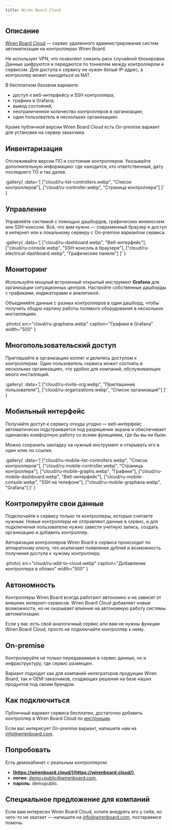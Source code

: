 ```yaml
---
title: Wiren Board Cloud
---
```


## Описание  
[Wiren Board Cloud](https://wirenboard.cloud/) — сервис удаленного администрирования систем автоматизации на контроллерах Wiren Board.  

Не использует VPN, что позволяет снизить риск случайной блокировки. Данные шифруются и передаются по тоннелям между контроллером и сервисом. Для доступа к сервису не нужен белый IP-адрес, а контроллер может находиться за NAT.  

В бесплатном базовом варианте:  
- доступ к веб-интерфейсу и SSH контроллера;
- графики в Grafana;
- вывод состояний;
- неограниченное количество контроллеров в организации;
- один пользователь в нескольких организациях.

Кроме публичной версии Wiren Board Cloud есть On-premise вариант для установки на сервер заказчика.  

## Инвентаризация  
Отслеживайте версии ПО и состояние контроллеров. Указывайте дополнительную информацию: где находится, кто ответственный, дату последнего ТО и так далее.  

:gallery{
    :data='[
        ["cloud/ru-list-controllers.webp", "Список контроллеров"],
        ["cloud/ru-controller.webp", "Страница контроллера"]
    ]'
}

## Управление  
Управляйте системой с помощью дашбордов, графических мнемосхем или SSH-консоли. Всё, что вам нужно — современный браузер и доступ в интернет или к локальному серверу с On-premise вариантом сервиса.  

:gallery{
    :data='[
        ["cloud/ru-dashboard.webp", "Веб-интерфейс"],
        ["cloud/ru-console.webp", "SSH-консоль в браузере"],
        ["cloud/ru-electrical-dashboard.webp", "Графические панели"]
    ]'
}

## Мониторинг  
Используйте мощный встроенный открытый инструмент **Grafana** для организации ситуационных центров. Настройте собственные дашборды с графиками, индикаторами и аналитикой.  

Объединяйте данные с разных контроллеров в один дашборд, чтобы получить общую картину работы полевого оборудования в нескольких инсталляциях.  

:photo{
    src="cloud/ru-graphana.webp"
    caption="Графики в Grafana"
    width="500"
}

## Многопользовательский доступ  
Приглашайте в организацию коллег и делитесь доступом к контроллерам. Один пользователь сервиса может состоять в нескольких организациях, что удобно для компаний, обслуживающих много инсталляций.  

:gallery{
    :data='[
        ["cloud/ru-invite-org.webp", "Приглашение пользователя"],
        ["cloud/ru-organizations.webp", "Список организаций"]
    ]'
}

## Мобильный интерфейс  
Получайте доступ к сервису откуда угодно — веб-интерфейс автоматически подстраивается под разрешение экрана и обеспечивает одинаково комфортную работу со всеми функциями, где бы вы ни были.  

Можно сохранить закладку на нужный инструмент и открывать его в один клик по ссылке.  

:gallery{
    :data='[
        ["cloud/ru-mobile-list-controllers.webp", "Список контроллеров"],
        ["cloud/ru-mobile-controller.webp", "Страница контроллера"],
        ["cloud/ru-mobile-graphs.webp", "Графики"],
        ["cloud/ru-mobile-dashboard.webp", "Веб-интерфейс"],
        ["cloud/ru-mobile-console.webp", "SSH на телефоне"],
        ["cloud/ru-mobile-graphana.webp", "Grafana"]
    ]'
}

## Контролируйте свои данные  
Подключайте к сервису только те контроллеры, которые считаете нужным. Новые контроллеры не отправляют данные в сервис, и для подключения пользователю нужно завести учетную запись, создать организацию и добавить контроллер.  

Авторизация контроллеров Wiren Board в сервисе происходит по аппаратному ключу, что исключает появление дублей и возможность получения доступа к чужому контроллеру.  

:photo{
    src="cloud/ru-add-to-cloud.webp"
    caption="Добавление контроллера в облако"
    width="500"
}

## Автономность  
Контроллеры Wiren Board всегда работают автономно и не зависят от внешних интернет-сервисов. Wiren Board Cloud добавляет новые возможности, но не оказывает влияние на автономную работу системы автоматизации.  

Если у вас есть свой аналогичный сервис или вам не нужны функции Wiren Board Cloud, просто не подключайте контроллер к нему.  

## On-premise  
Контролируйте не только передаваемые в сервис данные, но и инфраструктуру, где сервис размещен.  

Вариант подходит как для компаний-интеграторов продукции Wiren Board, так и OEM-заказчиков, создающих решения на базе наших продуктов под своим брендом.  

## Как подключиться  
Публичный вариант сервиса бесплатен, достаточно добавить контроллер в Wiren Board Cloud по [инструкции](https://wirenboard.com/wiki/Wiren_Board_Cloud).  

Если вас интересует On-premise вариант, напишите нам на [info@wirenboard.com](mailto:info@wirenboard.com).  

## Попробовать  
Есть демокабинет с реальным контроллером:  

- **[https://wirenboard.cloud/](https://wirenboard.cloud/)**,
- **логин:** demo+public@wirenboard.com,
- **пароль:** demopublic.

## Специальное предложение для компаний  
Если вам интересен Wiren Board Cloud, хотите внедрять его у себя, но чего-то не хватает — напишите на [info@wirenboard.com](mailto:info@wirenboard.com), постараемся помочь.
